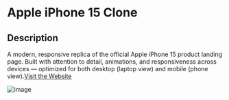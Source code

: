 # Apple iPhone 15 Clone

## Description

A modern, responsive replica of the official Apple iPhone 15 product landing page. Built with attention to detail, animations, and responsiveness across devices — optimized for both desktop (laptop view) and mobile (phone view).[Visit the Website](https://dm-apple.netlify.app/)



![image](https://github.com/user-attachments/assets/d51cbaf6-67cb-420a-9974-48e908373c5d)


